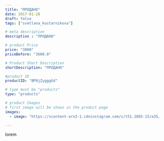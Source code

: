```yaml
---
title: "ПРОДАНО"
date: 2017-01-28
draft: false
tags: ["svetlana_kustarnikova"]

# meta description
description : "ПРОДАНО"

# product Price
price: "3000"
priceBefore: "3600.0"

# Product Short Description
shortDescription: "ПРОДАНО"

#product ID
productID: "BP0jZygggGd"

# type must be "products"
type: "products"

# product Images
# first image will be shown in the product page
images:
  - image: "https://scontent-arn2-1.cdninstagram.com/v/t51.2885-15/e35/16230850_1342755959128900_8195336017868226560_n.jpg?se=7&tp=1&_nc_ht=scontent-arn2-1.cdninstagram.com&_nc_cat=104&_nc_ohc=ZDd-ZJsmbZkAX98lFVU&ccb=7-4&oh=6b16440ed204397ae191d40fc2d7f375&oe=60828138&ig_cache_key=MTQzNzkyOTg4NDg4NTMyMDA5Mw%3D%3D.2-ccb7-4"

---
```

lorem
